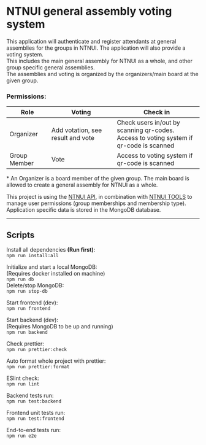 # NTNUI general assembly voting system

This application will authenticate and register attendants at general assemblies for the groups in NTNUI. The application will also provide a voting system.  
This includes the main general assembly for NTNUI as a whole, and other group specific general assemblies.  
The assemblies and voting is organized by the organizers/main board at the given group.

### Permissions:

| Role         | Voting                            | Check in                                                                                    |
| ------------ | --------------------------------- | ------------------------------------------------------------------------------------------- |
| Organizer    | Add votation, see result and vote | Check users in/out by scanning qr-codes. <br> Access to voting system if qr-code is scanned |
| Group Member | Vote                              | Access to voting system if qr-code is scanned                                               |

\* An Organizer is a board member of the given group. The main board is allowed to create a general assembly for NTNUI as a whole.

This project is using the [NTNUI API](https://api.ntnui.no/), in combination with [NTNUI TOOLS](https://github.com/NTNUI/ntnui-tools) to manage user permissions (group memberships and membership type). Application specific data is stored in the MongoDB database.

---

## Scripts

Install all dependencies **(Run first)**:  
`npm run install:all`

Initialize and start a local MongoDB:  
(Requires docker installed on machine)  
`npm run db`  
Delete/stop MongoDB:  
`npm run stop-db`

Start frontend (dev):  
`npm run frontend`

Start backend (dev):  
(Requires MongoDB to be up and running)  
`npm run backend`

Check prettier:  
`npm run prettier:check`

Auto format whole project with prettier:  
`npm run prettier:format`

ESlint check:  
`npm run lint`

Backend tests run:  
`npm run test:backend`

Frontend unit tests run:  
`npm run test:frontend`

End-to-end tests run:  
`npm run e2e`
